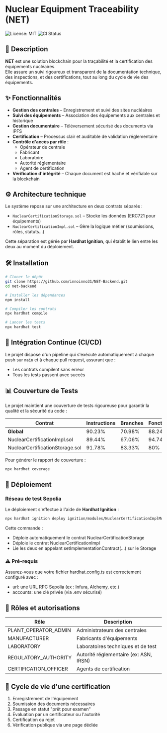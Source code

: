 # Nuclear Equipment Traceability (NET)

![License: MIT](https://img.shields.io/badge/License-MIT-blue.svg)
![CI Status](https://github.com/innoinno31/NET-Backend/actions/workflows/ci.yml/badge.svg)

## 🧾 Description

**NET** est une solution blockchain pour la traçabilité et la certification des équipements nucléaires.  
Elle assure un suivi rigoureux et transparent de la documentation technique, des inspections, et des certifications, tout au long du cycle de vie des équipements.

## ✨ Fonctionnalités

- **Gestion des centrales** – Enregistrement et suivi des sites nucléaires
- **Suivi des équipements** – Association des équipements aux centrales et historique
- **Gestion documentaire** – Téléversement sécurisé des documents via IPFS
- **Certification** – Processus clair et auditable de validation réglementaire
- **Contrôle d'accès par rôle** :
  - Opérateur de centrale
  - Fabricant
  - Laboratoire
  - Autorité réglementaire
  - Agent de certification
- **Vérification d'intégrité** – Chaque document est haché et vérifiable sur la blockchain

## ⚙️ Architecture technique

Le système repose sur une architecture en deux contrats séparés :

- `NuclearCertificationStorage.sol` – Stocke les données (ERC721 pour équipements)
- `NuclearCertificationImpl.sol` – Gère la logique métier (soumissions, rôles, statuts...)

Cette séparation est gérée par **Hardhat Ignition**, qui établit le lien entre les deux au moment du déploiement.

## 🛠️ Installation

```bash
# Cloner le dépôt
git clone https://github.com/innoinno31/NET-Backend.git
cd net-backend

# Installer les dépendances
npm install

# Compiler les contrats
npx hardhat compile

# Lancer les tests
npx hardhat test
```

## 🔄 Intégration Continue (CI/CD)

Le projet dispose d'un pipeline qui s'exécute automatiquement à chaque push sur `main` et à chaque pull request, assurant que :
- Les contrats compilent sans erreur
- Tous les tests passent avec succès

## 📊 Couverture de Tests

Le projet maintient une couverture de tests rigoureuse pour garantir la qualité et la sécurité du code :

| Contrat                        | Instructions | Branches | Fonctions | Lignes   |
|--------------------------------|-------------|----------|-----------|----------|
| **Global**                     | 90.23%      | 70.98%   | 88.24%    | 84.36%   |
| NuclearCertificationImpl.sol   | 89.44%      | 67.06%   | 94.74%    | 81.48%   |
| NuclearCertificationStorage.sol| 91.78%      | 83.33%   | 80%       | 88.98%   |

Pour générer le rapport de couverture :

```bash
npx hardhat coverage
```

## 🚀 Déploiement

### Réseau de test Sepolia

Le déploiement s'effectue à l'aide de **Hardhat Ignition** :

```bash
npx hardhat ignition deploy ignition/modules/NuclearCertificationImplModule.ts --network sepolia
```

Cette commande :
- Déploie automatiquement le contrat NuclearCertificationStorage
- Déploie le contrat NuclearCertificationImpl
- Lie les deux en appelant setImplementationContract(...) sur le Storage

### ⚠️ Pré-requis

Assurez-vous que votre fichier hardhat.config.ts est correctement configuré avec :
- url: une URL RPC Sepolia (ex : Infura, Alchemy, etc.)
- accounts: une clé privée (via .env sécurisé)

## 🔐 Rôles et autorisations

| Rôle | Description |
|------|-------------|
| PLANT_OPERATOR_ADMIN | Administrateurs des centrales |
| MANUFACTURER | Fabricants d'équipements |
| LABORATORY | Laboratoires techniques et de test |
| REGULATORY_AUTHORITY | Autorité réglementaire (ex: ASN, IRSN) |
| CERTIFICATION_OFFICER | Agents de certification |

## 🧪 Cycle de vie d'une certification

1. Enregistrement de l'équipement
2. Soumission des documents nécessaires
3. Passage en statut "prêt pour examen"
4. Évaluation par un certificateur ou l'autorité
5. Certification ou rejet
6. Vérification publique via une page dédiée